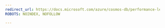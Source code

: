 ```yaml
---
redirect_url: https://docs.microsoft.com/azure/cosmos-db/performance-levels
ROBOTS: NOINDEX, NOFOLLOW

---
```

